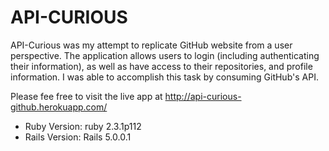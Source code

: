 # API-CURIOUS

API-Curious was my attempt to replicate GitHub website from a user perspective. The application allows users to login (including authenticating their information), as well as have access to their repositories, and profile information. I was able to accomplish this task by consuming GitHub's API.

Please fee free to visit the live app at http://api-curious-github.herokuapp.com/

- Ruby Version: ruby 2.3.1p112
- Rails Version: Rails 5.0.0.1
